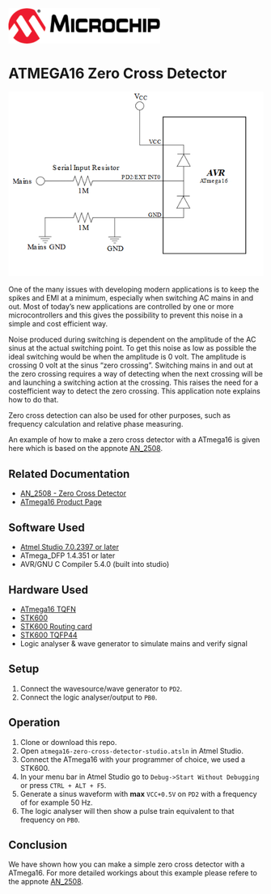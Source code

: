 <a href="https://www.microchip.com" rel="nofollow"><img src="images/microchip.png" alt="MCHP" width="300"/></a>

# ATMEGA16 Zero Cross Detector

![Circuit](images/circuit.png)

One of the many issues with developing modern applications is to keep the spikes and EMI at a minimum, especially when switching AC mains in and out. Most of today’s new applications are controlled by one or more microcontrollers and this gives the possibility to prevent this noise in a simple and cost efficient way.

Noise produced during switching is dependent on the amplitude of the AC sinus at the actual switching point. To get this noise as low as possible the ideal switching would be when the amplitude is 0 volt. The amplitude is crossing 0 volt at the sinus “zero crossing”. Switching mains in and out at the zero crossing requires a way of detecting when the next crossing will be and launching a switching action at the crossing. This raises the need for a costefficient way to detect the zero crossing. This application note explains how to do that.

Zero cross detection can also be used for other purposes, such as frequency calculation and relative phase measuring.

An example of how to make a zero cross detector with a ATmega16 is given here which is based on the appnote [AN_2508](https://www.microchip.com/wwwAppNotes/AppNotes.aspx?appnote=en591171).

## Related Documentation

- [AN_2508 - Zero Cross Detector](https://www.microchip.com/wwwAppNotes/AppNotes.aspx?appnote=en591171)
- [ATmega16 Product Page](https://www.microchip.com/wwwproducts/en/ATmega16)

## Software Used

- [Atmel Studio 7.0.2397 or later](https://www.microchip.com/mplab/avr-support/atmel-studio-7)
- ATmega_DFP 1.4.351 or later
- AVR/GNU C Compiler 5.4.0 (built into studio)

## Hardware Used

-  [ATmega16 TQFN](https://www.microchip.com/wwwproducts/en/ATmega16)
-  [STK600](https://www.microchip.com/developmenttools/ProductDetails/ATSTK600)
-  [STK600 Routing card](https://www.microchip.com/DevelopmentTools/ProductDetails/PartNO/ATSTK600-RC31)
-  [STK600 TQFP44](https://www.microchip.com/developmenttools/ProductDetails/ATSTK600-SC06)
- Logic analyser & wave generator to simulate mains and verify signal
## Setup

1. Connect the wavesource/wave generator to `PD2`.
2. Connect the logic analyser/output to `PB0`.

## Operation

1. Clone or download this repo.
2. Open `atmega16-zero-cross-detector-studio.atsln` in Atmel Studio.
3. Connect the ATmega16 with your programmer of choice, we used a STK600.
4. In your menu bar in Atmel Studio go to `Debug->Start Without Debugging` or press `CTRL + ALT + F5`.
5. Generate a sinus waveform with **max** `VCC+0.5V` on `PD2` with a frequency of for example 50 Hz.
6. The logic analyser will then show a pulse train equivalent to that frequency on `PB0`.

## Conclusion

We have shown how you can make a simple zero cross detector with a ATmega16. For more detailed workings about this example please refere to the appnote [AN_2508](https://www.microchip.com/wwwAppNotes/AppNotes.aspx?appnote=en591171).